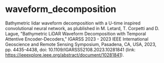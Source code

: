 # waveform_decomposition
Bathymetric lidar waveform decomposition with a U-time inspired convolutional neural network, as plublished in M. Letard, T. Corpetti and D. Lague, "Bathymetric LiDAR Waveform Decomposition with Temporal Attentive Encoder-Decoders," IGARSS 2023 - 2023 IEEE International Geoscience and Remote Sensing Symposium, Pasadena, CA, USA, 2023, pp. 4435-4438, doi: 10.1109/IGARSS52108.2023.10281841 (link: https://ieeexplore.ieee.org/abstract/document/10281841).
